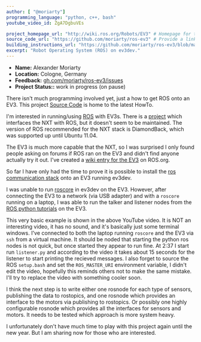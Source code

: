 ```yaml
---
author: [ "@moriarty"] 
programming_language: "python, c++, bash" 
youtube_video_id: ZgA7DgbuVEs

project_homepage_url: "http://wiki.ros.org/Robots/EV3" # Homepage for this project
source_code_url: "https://github.com/moriarty/ros-ev3" # Provide a link to your code
building_instructions_url: "https://github.com/moriarty/ros-ev3/blob/master/brickstrap-build-status.md"
excerpt: "Robot Operating System (ROS) on ev3dev."
---
```



- **Name:** Alexander Moriarty
- **Location:** Cologne, Germany 
- **Feedback:** [gh.com/moriarty/ros-ev3/issues](https://github.com/moriarty/ros-ev3/issues)
- **Project Status::** work in progress (on pause)


There isn't much programming involved yet, just a how to get ROS onto an EV3. This project [Source Code](https://github.com/moriarty/ros-ev3) is home to 
the latest HowTo.


I'm interested in running/using [ROS](http://www.ros.org/) with EV3s. There is a [project](http://wiki.ros.org/Robots/NXT) which interfaces the NXT with ROS, but it doesn't seem to be maintained. The version of ROS recommended for the NXT stack is DiamondBack, which was supported up until Ubuntu 11.04. 


The EV3 is much more capable that the NXT, so I was surprised I only found people asking on forums if 
ROS ran on the EV3 and didn't find anyone actually try it out. I've created a [wiki entry for the EV3](http://wiki.ros.org/Robots/EV3) on ROS.org. 


So far I have only had the time to prove it is possible to install the 
[ros communication stack](http://wiki.ros.org/ros_comm) onto an EV3 running ev3dev. 


I was unable to run [roscore](http://wiki.ros.org/roscore) in ev3dev on the EV3.  However, after connecting the EV3 to 
a network (via USB adapter) and with a ```roscore``` running on a laptop, I was able to run the talker and listener nodes
from the [ROS python tutorials](http://wiki.ros.org/ROS/Tutorials/WritingPublisherSubscriber(python)) on the EV3. 


This very basic example is shown in the above YouTube video. It is NOT an interesting video, it has no sound, and it's basically just some 
terminal windows. I've connected to both the laptop running ```roscore``` and the EV3 via ```ssh``` from a virtual machine. It should be noded that 
starting the python ros nodes is not quick, but once started they appear to run fine. At 2:37 I start run ```listener.py```
and according to the video it takes about 15 seconds for the listener to start printing the recieved messages. I also forget to 
source the ROS ```setup.bash``` and set the ```ROS_MASTER_URI``` environment variable, I didn't edit the video, hopefully this reminds others
not to make the same mistake. I'll try to replace the video with something cooler soon.


I think the next step is to write either one rosnode for each type of sensors, publishing the data to rostopics, 
and one rosnode which provides an interface to the motors via publishing to rostopics. Or possibly one highly 
configurable rosnode which provides all the interfaces for sensors and motors. It needs to be tested which approach 
is more system heavy. 


I unfortunately don't have much time to play with this project again until the new year. 
But I am sharing now for those who are interested. 

